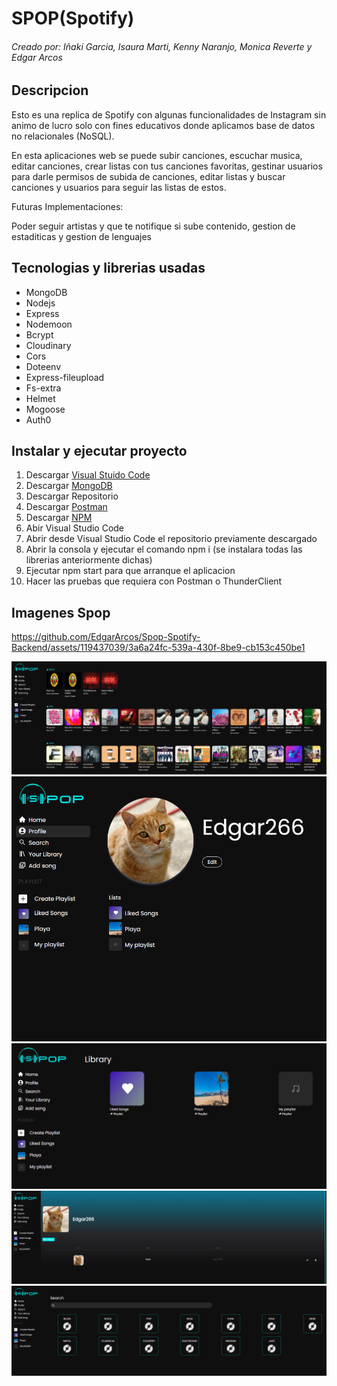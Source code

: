 # SPOP(Spotify)
###### Creado por: Iñaki Garcia, Isaura Marti, Kenny Naranjo, Monica Reverte y Edgar Arcos

## Descripcion

Esto es una replica de Spotify con algunas funcionalidades de Instagram sin animo de lucro solo con fines educativos donde aplicamos base de datos no relacionales (NoSQL).

En esta aplicaciones web se puede subir canciones, escuchar musica, editar canciones, crear listas con tus canciones favoritas, gestinar usuarios para darle permisos de subida de canciones, editar listas y buscar canciones y usuarios para seguir las listas de estos.

Futuras Implementaciones:

Poder seguir artistas y que te notifique si sube contenido, gestion de estaditicas y gestion de lenguajes

## Tecnologias y librerias usadas

* MongoDB
* Nodejs
* Express
* Nodemoon
* Bcrypt
* Cloudinary
* Cors
* Doteenv
* Express-fileupload
* Fs-extra
* Helmet
* Mogoose
* Auth0

## Instalar y ejecutar proyecto

1. Descargar [Visual Stuido Code](https://code.visualstudio.com)
2. Descargar [MongoDB](https://www.mongodb.com/products/compass)
2. Descargar Repositorio
3. Descargar [Postman](https://www.postman.com)
4. Descargar [NPM](https://www.npmjs.com)
4. Abir Visual Studio Code
5. Abrir desde Visual Studio Code el repositorio previamente descargado
6. Abrir la consola y ejecutar el comando npm i (se instalara todas las librerias anteriormente dichas)
7. Ejecutar npm start para que arranque el aplicacion
8. Hacer las pruebas que requiera con Postman o ThunderClient


## Imagenes Spop




https://github.com/EdgarArcos/Spop-Spotify-Backend/assets/119437039/3a6a24fc-539a-430f-8be9-cb153c450be1



![Imagen Spop](./imgreadme/CapturaSpopHome.PNG)
![Imagen Spop](./imgreadme/CapturaSpopProfile.PNG)
![Imagen Spop](./imgreadme/CapturaSpopLibreria.PNG)
![Imagen Spop](./imgreadme/CapturaSpopArtista.PNG)
![Imagen Spop](./imgreadme/CapturaSpopSearch.PNG)





